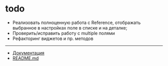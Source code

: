 # todo

- Реализовать полноценную работа с Reference, отображать выбранное в настройках поле в списке и на деталке;
- Проверить/исправить работу с multiple полями
- Рефакторинг виджетов и пр. методов
____

- [Документация](instruction.md)
- [README.md](../README.md)
